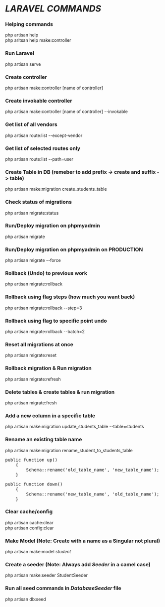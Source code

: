 # _LARAVEL COMMANDS_

### Helping commands

php artisan help <br>
php aritsan help make:controller

### Run Laravel

php artisan serve

### Create controller

php artisan make:controller [name of controller]

### Create invokable controller

php artisan make:controller [name of controller] --invokable

### Get list of all vendors

php artisan route:list --except-vendor

### Get list of selected routes only

php artisan route:list --path=user

### Create Table in DB (remeber to add prefix -> create and suffix -> table)

php artisan make:migration create_students_table

### Check status of migrations

php artisan migrate:status

### Run/Deploy migration on phpmyadmin

php artisan migrate

### Run/Deploy migration on phpmyadmin on PRODUCTION

php artisan migrate --force

### Rollback (Undo) to previous work

php artisan migrate:rollback

### Rollback using flag steps (how much you want back)

php artisan migrate:rollback --step=3

### Rollback using flag to specific point undo

php artisan migrate:rollback --batch=2

### Reset all migrations at once

php artisan migrate:reset

### Rollback migration & Run migration

php artisan migrate:refresh

### Delete tables & create tables & run migration

php artisan migrate:fresh

### Add a new column in a specific table

php artisan make:migration update_students_table --table=students

### Rename an existing table name

php artisan make:migration rename_student_to_students_table

<pre>
public function up()
    {
        Schema::rename('old_table_name', 'new_table_name');
    }
</pre>
<pre>
public function down()
    {
        Schema::rename('new_table_name', 'old_table_name');
    }
</pre>

### Clear cache/config

php artisan cache:clear <br/>
php artisan config:clear

### Make Model (Note: Create with a name as a Singular not plural)

php artisan make:model _student_

### Create a seeder (Note: Always add _Seeder_ in a camel case)

php artisan make:seeder StudentSeeder

### Run all seed commands in _DatabaseSeeder_ file

php artisan db:seed
